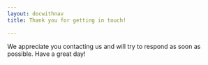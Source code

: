 ```yaml
---
layout: docwithnav
title: Thank you for getting in touch!

---
```


We appreciate you contacting us and will try to respond as soon as possible. Have a great day!
